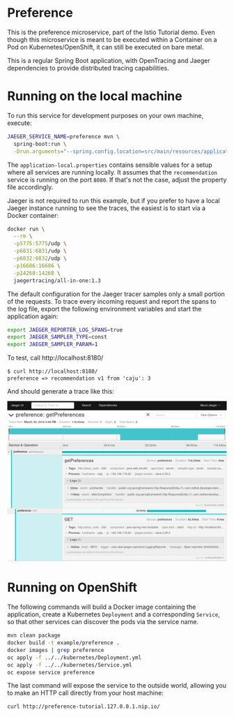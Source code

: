 Preference
==========

This is the preference microservice, part of the Istio Tutorial demo. Even though this microservice is meant to be executed within a Container on a Pod on Kubernetes/OpenShift, it can still be executed on bare metal.

This is a regular Spring Boot application, with OpenTracing and Jaeger dependencies to provide distributed tracing capabilities.

Running on the local machine
============================

To run this service for development purposes on your own machine, execute:

```bash
JAEGER_SERVICE_NAME=preference mvn \
  spring-boot:run \
  -Drun.arguments="--spring.config.location=src/main/resources/application-local.properties"
```

The `application-local.properties` contains sensible values for a setup where all services are running locally. It assumes that the `recommendation` service is running on the port `8080`. If that's not the case, adjust the property file accordingly.

Jaeger is not required to run this example, but if you prefer to have a local Jaeger instance running to see the traces, the easiest is to start via a Docker container:

```bash
docker run \
  --rm \
  -p5775:5775/udp \
  -p6831:6831/udp \
  -p6832:6832/udp \
  -p16686:16686 \
  -p14268:14268 \
  jaegertracing/all-in-one:1.3
```

The default configuration for the Jaeger tracer samples only a small portion of the requests. To trace every incoming request and report the spans to the log file, export the following environment variables and start the application again:

```bash
export JAEGER_REPORTER_LOG_SPANS=true
export JAEGER_SAMPLER_TYPE=const
export JAEGER_SAMPLER_PARAM=1
```

To test, call http://localhost:8180/

```
$ curl http://localhost:8180/
preference => recommendation v1 from 'caju': 3
```

And should generate a trace like this:

![Trace View](trace.png)

Running on OpenShift
====================

The following commands will build a Docker image containing the application, create a Kubernetes `Deployment` and a corresponding `Service`, so that other services can discover the pods via the service name.

```bash
mvn clean package
docker build -t example/preference .
docker images | grep preference
oc apply -f ../../kubernetes/Deployment.yml
oc apply -f ../../kubernetes/Service.yml
oc expose service preference
```

The last command will expose the service to the outside world, allowing you to make an HTTP call directly from your host machine:

```
curl http://preference-tutorial.127.0.0.1.nip.io/
```
